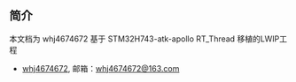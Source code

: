 ## 简介

本文档为 whj4674672 基于 STM32H743-atk-apollo  RT_Thread 移植的LWIP工程

- [whj4674672](https://github.com/whj4674672), 邮箱：[whj4674672@163.com](mailto:whj4674672@163.com)